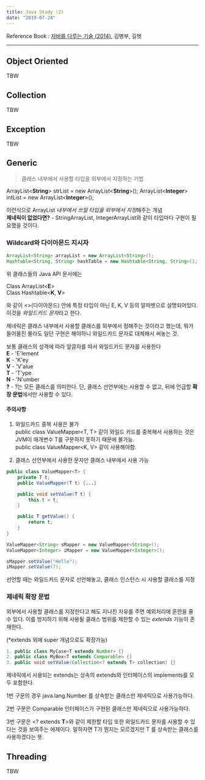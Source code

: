 ```yaml
---
title: Java Study (2)
date: "2019-07-24"
---
```


Reference Book : [자바를 다루는 기술 (2014)](https://www.gilbut.co.kr/book/view?bookcode=BN000854), 김병부, 길벗

---

## Object Oriented

TBW

## Collection

TBW

## Exception

TBW

## Generic

> 클래스 내부에서 사용할 타입을 외부에서 지정하는 기법

ArrayList<<b>String</b>> strList = new ArrayList<<b>String</b>>();
ArrayList<<b>Integer</b>> intList = new ArrayList<<b>Integer</b>>();

이런식으로 ArrayList *내부에서 쓰일 타입을 외부에서 지정*해주는 개념  
<b>제네릭이 없었다면?</b> - StringArrayList, IntegerArrayList와 같이 타입마다 구현이 필요했을 것이다.

### Wildcard와 다이아몬드 지시자

```java
ArrayList<String> arrayList = new ArrayList<String>();  
Hashtable<String, String> hashTable = new Hashtable<String, String>();
```

위 클래스들의 Java API 문서에는

Class ArrayList<<b>E</b>>  
Class Hashtable<<b>K</b>, <b>V</b>>

와 같이 <>(다이아몬드) 안에 특정 타입이 아닌 E, K, V 등의 알파벳으로 설명되어있다. 이것을 *와일드카드 문자*라고 한다.

제네릭은 클래스 내부에서 사용할 클래스를 외부에서 정해주는 것이라고 했는데, 뭐가 들어올진 몰라도 일단 구현은 해야하니 와일드카드 문자로 대체해서 써놓는 것.

보통 클래스의 성격에 따라 앞글자를 따서 와일드카드 문자를 사용한다  
<b>E</b> - 'E'lement  
<b>K</b> - 'K'ey  
<b>V</b> - 'V'alue  
<b>T</b> - 'T'ype  
<b>N</b> - 'N'umber  
<b>?</b> - ?는 모든 클래스를 의미한다. 단, 클래스 선언부에는 사용할 수 없고, 뒤에 언급할 <b>확장 문법</b>에서만 사용할 수 있다.

#### 주의사항

1. 와일드카드 중복 사용은 불가  
public class ValueMapper<T, T> 같이  와일드 카드를 중복해서 사용하는 것은 JVM이 매개변수 T를 구분하지 못하기 때문에 불가능.  
public class ValueMapper<K, V> 같이 사용해야함.

2. 클래스 선언부에서 사용한 문자만 클래스 내부에서 사용 가능

```java
public class ValueMapper<T> {
    private T t;
    public ValueMapper(T t) {...}

    public void setValue(T t) {
        this.t = t;
    }

    public T getValue() {
        return t;
    }
}
````

```java
ValueMapper<String> sMapper = new ValueMapper<String>();
ValueMapper<Integer> iMapper = new ValueMapper<Integer>();

sMapper.setValue("Hello");
iMapper.setValue(7);
```

선언할 때는 와일드카드 문자로 선언해놓고, 클래스 인스턴스 시 사용할 클래스를 지정

### 제네릭 확장 문법

외부에서 사용할 클래스를 지정한다고 해도 지나친 자유를 주면 예외처리에 혼란을 줄 수 있다. 이를 방지하기 위해 사용될 클래스 범위를 제한할 수 있는 *extends* 기능이 존재한다.

(*extends 외에 super 개념으로도 확장가능)

```java
1. public class MyCase<T extends Number> {}
2. public class MyBox<T extends Comparable> {}
3. public void setValue(Collection<? extends T> collection) {}
```

제네릭에서 사용되는 extends는 상속의 extends와 인터페이스의 implements를 모두 포함한다.

1번 구문의 경우 java.lang.Number 를 상속받는 클래스만 제네릭으로 사용가능하다.

2번 구문은 Comparable 인터페이스가 구현된 클래스만 제네릭으로 사용가능하다.

3번 구문은 <? extends <b>T</b>>와 같이 제한할 타입 또한 와일드카드 문자를 사용할 수 있다는 것을 보여주는 에제이다. 말하자면 T가 뭔지는 모르겠지만 T 를 상속받는 클래스를 사용하겠다는 뜻.


## Threading

TBW
